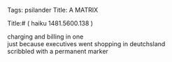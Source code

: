 Tags: psilander
Title: A MATRIX
  
Title:# ( haiku 1481.5600.138 )  
  
charging and billing in one  
just because executives went shopping in deutchsland  
scribbled with a permanent marker  
